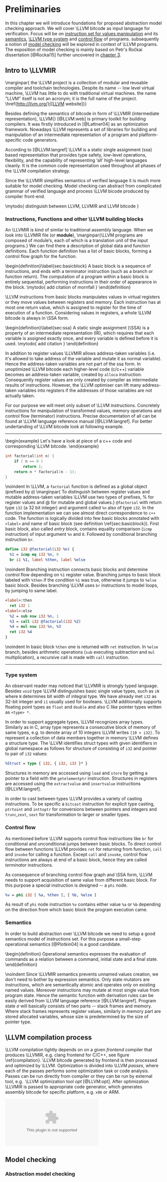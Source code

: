 # Preliminaries

In this chapter we will introduce foundations for proposed abstraction model
checking approach. We will cover \LLVM bitcode as input language for
verification. Focus will be on [instruction set for values
manipulation](#intro-to-llvm-ir) and its [semantics](#semantics), [\LLVM type
system](#type-system) and [control flow](#control-flow) of programs.
subsequently a notion of [model checking](#model-checking) will be explored in
context of \LLVM programs. The exposition of model checking is mainly based on
Petr's Ročkai dissertation [@Rockai15] further uncovered in [chapter
3](#chap03).

## Intro to \LLVMIR

\marginpar{ the \LLVM project is a collection of modular and
reusable compiler and toolchain technologies. Despite its name -- low level
virtual machine, \LLVM has little to do with traditional virtual
machines. the name "LLVM" itself is not an acronym; it is the full name
of the project. \href{http://llvm.org/}{[LLVM website]}}

Besides defining the semantics of bitcode in form of \LLVMIR (intermediate
representation), \LLVM{} [@LLVM:web] is primary toolkit for building
compilers. It was firstly introduced in [@Lattner04] as an optimization
framework. Nowadays \LLVM represents a set of libraries for building and
manipulation of an intermediate representation of a program and
platform-specific code generators.

According to [@LLVM:langref] \LLVM is a static single assignment (ssa) based
representation that provides type safety, low-level operations, flexibility, and
the capability of representing ‘all’ high-level languages cleanly. It is the
common code representation used throughout all phases of the \LLVM compilation
strategy.

Since the \LLVMIR simplifies semantics of verified language it is much more
suitable for model checking. Model checking can abstract from complicated
grammar of verified language and process \LLVM bicode produced by compiler
front-end.

\mytodo{ distinguish between LLVM, LLVMIR and LLVM bitcode }

### Instructions, Functions and other \LLVM building blocks

An \LLVMIR is kind of similar to traditional assembly language. When we look
into \LLVMIR file (or __module__),
\marginpar{\LLVM programs are composed of module‘s, each of which is a
    translation unit of the input programs.}
We can find there a description of global data and function definitions. Each
function definition has a list of basic blocks, forming a control flow graph for
the function.

\begin{definition}\label{sec:basicblock}
A basic block is a sequence of instructions, and ends with a terminator
instruction (such as a branch or function return). The computation of a program
within a basic block is entirely sequential, performing instructions in their
order of appearance in the block.
\mytodo{ add citation of mornfall }
\end{definition}

\LLVM instructions from basic blocks manipulates values in virtual registers or
they move values between registers and memory. Each instruction has at most one
return value, which is assigned to register for the time of execution of a
function. Considering values in registers, a whole \LLVM bitcode is always in
\SSA form.

\begin{definition}\label{sec:ssa}
A static single assignment (\SSA) is a property of an intermediate representation
(IR), which requires that each variable is assigned exactly once, and every
variable is defined before it is used.
\mytodo{ add citation }
\end{definition}

In addition to register values \LLVMIR allows address-taken variables (i.e. it's
allowed to take address of the variable and mutate it as normal variable).
Hence the address-taken variables are not part of the ssa form. In unoptimized
\LLVM bitcode each higher-level code (c/c++) variable becomes an address-taken
variable, created by `alloca` instruction. Consequently register values are only
created by compiler as intermediate results of instructions. However, the \LLVM
optimiser can lift many address-taken variables into registers if the addresses
of those variables are not actually taken.

For our purpose we will meet only subset of \LLVM instructions. Concretely
instructions for manipulation of transformed values, memory operations and
control flow (terminator) instructions. Precise documentation of all can be
found at \LLVM language reference manual [@LLVM:langref]. For better
undertanding of \LLVM bitcode look at following example.

---

\begin{example}
Let's have a look at piece of a c++ code and corresponding \LLVM bitcode.
\end{example}

```cpp
int factorial(int n) {
    if ( n == 0 )
        return 1;
    return n * factorial(n - 1);
}
```
\noindent
In \LLVM, a `factorial` function is defined as a global object (prefixed by `@`)
\marginpar{ To distinguish between register values and mutable
address-taken variables \LLVM use two types of prefixes, \% for register values
and @ for mutable and global values.}
`@factorial` with return type `i32` (a 32 bit integer) and argument called `%n`
also of type `i32`. In the function implementation we can see almost direct
correspondence to `c++` code.  The function is logically divided into few basic
blocks annotated with `<label>` and name of basic block (see definition
\ref{sec:basicblock}).  First basic block, also called _entry_ block,
contains equality comparison (`icmp` instruction) of input argument `%n`
and `0`. Followed by conditional branching instruction `br`.

```llvm
define i32 @factorial(i32 %n) {
  %1 = icmp eq i32 %n, 0
  br i1 %1, label %then, label %else
```
\noindent
Branching instruction connects basic blocks and determine control flow depending
on `%1` register value. Branching jumps to basic block labeled with `%then` if
the condition `%1` was true, otherwise it jumps to `%else` basic block.  Besides
branching \LLVM uses `br` instructions to model loops, by jumping to
same label.

```llvm
<label>:then
  ret i32 1
<label>:else
  %2 = sub nsw i32 %n, 1
  %3 = call i32 @factorial(i32 %2)
  %4 = mul nsw i32 %n, %3
  ret i32 %4
}
```
\noindent
In basic block `%then` one is returned with `ret` instruction. In `%else` branch,
besides arithmetic operations (`sub` executing subtraction and `mul` multiplication),
a recursive call is made with `call` instruction.

---

### Type system

An observant reader may noticed that \LLVMIR is strongly typed language.
Besides `void` type \LLVM distinguishes basic single value types, such as
`iN` where `N` determines bit width of integral type. We have already met `i32`
as 32-bit integer and `i1` usually used for booleans.
\LLVM additionally supports floating point types as `float` and `double` and also C like pointer types written as `<type> *`.

In order to support aggregate types, \LLVM recognizes array types. Similarly as
in C, array type represents a consecutive block of memory of same types,
e.g.&nbsp;to denote array of 10 integers \LLVM writes `[10 × i32]`. To
represent a collection of data members together in memory \LLVM defines a
structure type. The \LLVM identifies struct types with given identifiers
in global namespace as follows for structure of consisting of `i32` and pointer
to pair of `i32` values:

```llvm
%Struct = type { i32, { i32, i32 }* }
```

Structures in memory are accessed using `load` and `store` by
getting a pointer to a field with the `getelementptr` instruction. Structures
in registers are accessed using the `extractvalue` and `insertvalue`
instructions [@LLVM:langref].

In order to cast between types \LLVM provides a variety of casting instructions.
To be specific a `bitcast` instruction for explicit type casting, `ptrtoint` and
`inttoptr` for conversions between pointers and integers and `trunc`,`zext`,
`sext` for transformation  to larger or smaller types.

### Control flow

As mentioned before \LLVM supports control flow instructions like `br` for
conditional and unconditional jumps between basic blocks. To direct control flow
between functions \LLVM provides `ret` for returning from function, `call` and `invoke` for calling a function. Except `call` and `invoke`, control
flow instructions are always at end of a basic block, hence they are called
_terminator_ instructions.

As consequence of branching control flow graph and \SSA form, \LLVM needs to
support acquisition of same value from different basic block. For this
purpose a special instruction is designed -- a `phi` node.

```llvm
%v = phi i32 [ %a, %then ], [ %b, %else ]
```
As result of `phi` node instruction `%v` contains either value `%a` or `%b`
depending on the direction from which basic block the program execution came.

### Semantics

In order to build abstraction over \LLVM bitcode we need to setup a good
semantics model of instructions set. For this purpose a small-step operational
semantics [@Plotkin04] is a good candidate.

\begin{definition}
Operational semantics expresses the evaluation of commands as a relation between
a command, initial state and a final state.
\end{definition}

\noindent
Since \LLVMIR semantics prevents unnamed values creation, we don't need to
bother by expression semantics. Only state mutators are instructions, which are
semantically atomic and operates only on existing named values. Moreover
instructions may mutate at most single value from program state. Hence the
semantic function with derivation rules can be easily derived from \LLVM
language reference [@LLVM:langref]. Program state $\sigma$ will basically
consists of two parts -- stack frames and memory. Where stack frames represents
register values, similarly in memory part are stored allocated variables, whose
size is predetermined by the size of pointer type.

## \LLVM compilation process

\LLVM compilation tightly depends on on a given _frontend_ compiler that produces
\LLVMIR, e.g.&nbsp;clang frontend for C/C++, see figure \ref{compilation}.
\LLVM bitcode generated by frontend is then processed and optimized by \LLVM. Optimization is divided into \LLVM _passes_, where each of the passes
performs some optimization task or code analysis. Passes can be run directly
from compiler or they can be run by external tool, e.g.&nbsp; \LLVM
optimization tool _opt_ [@LLVM:opt]. After optimization \LLVMIR is passed to
appropriate code generator, which generates assembly bitcode for specific
platform, e.g.&nbsp;`x86` or ARM.

![\LLVM compilation process\label{compilation}](img/llvm.eps)

## Model checking

### Abstraction model checking

